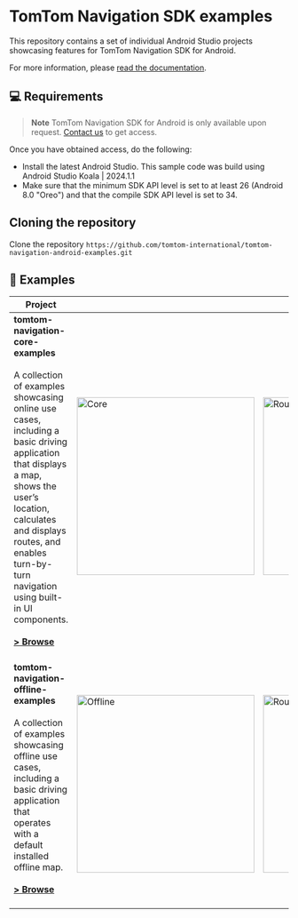 # TomTom Navigation SDK examples

This repository contains a set of individual Android Studio projects showcasing features for TomTom Navigation SDK for
Android.

For more information,
please [read the documentation](https://developer.tomtom.com/navigation/android/introduction/introduction).

💻 Requirements
------------
> **Note**  TomTom Navigation SDK for Android is only available upon
> request. [Contact us](https://developer.tomtom.com/tomtom-sdk-for-android/request-access "Contact us") to get access.

Once you have obtained access, do the following:

* Install the latest Android Studio. This sample code was build using Android Studio Koala | 2024.1.1
* Make sure that the minimum SDK API level is set to at least 26 (Android 8.0 "Oreo") and that the compile SDK API
  level is set to 34.

## Cloning the repository
Clone the repository `https://github.com/tomtom-international/tomtom-navigation-android-examples.git`

🚀 Examples
------------

| Project                                                                                                                                                                                                                                                                                                                                                      |                                                                                                           |                                                                                                                               |                                                                                                                         |
|--------------------------------------------------------------------------------------------------------------------------------------------------------------------------------------------------------------------------------------------------------------------------------------------------------------------------------------------------------------|-----------------------------------------------------------------------------------------------------------|-------------------------------------------------------------------------------------------------------------------------------|-------------------------------------------------------------------------------------------------------------------------|
| <b>tomtom-navigation-core-examples</b><br><br>A collection of examples showcasing online use cases, including a basic driving application that displays a map, shows the user’s location, calculates and displays routes, and enables turn-by-turn navigation using built-in UI components.<br><br> **[> Browse](tomtom-navigation-core-examples/)**<br><br> | <img src="tomtom-navigation-core-examples/assets/nav-sdk-online.png" width="320" alt="Core"></img>        | <img src="tomtom-navigation-core-examples/assets/nav-sdk-route-preview.png" width="320" alt="Route Preview"></img>            | <img src="tomtom-navigation-core-examples/assets/nav-sdk-navigation.png" width="320" alt="Navigation"></img>            |
| <b>tomtom-navigation-offline-examples</b><br><br>A collection of examples showcasing offline use cases, including a basic driving application that operates with a default installed offline map.<br><br> **[> Browse](tomtom-navigation-offline-examples/)**<br><br>                                                                                        | <img src="tomtom-navigation-offline-examples/assets/nav-sdk-offline.png" width="320" alt="Offline"></img> | <img src="tomtom-navigation-offline-examples/assets/nav-sdk-offline-route-preview.png" width="320" alt="Route Preview"></img> | <img src="tomtom-navigation-offline-examples/assets/nav-sdk-offline-navigation.png" width="320" alt="Navigation"></img> |
